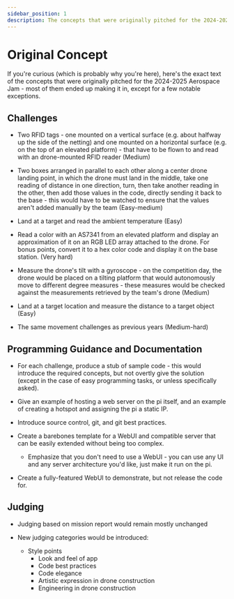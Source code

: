 ```yaml
---
sidebar_position: 1
description: The concepts that were originally pitched for the 2024-2025 Aerospace Jam.
---
```


# Original Concept

If you're curious (which is probably why you're here), here's the exact text of the concepts that were originally pitched for the 2024-2025 Aerospace Jam - most of them ended up making it in, except for a few notable exceptions.

## Challenges

- Two RFID tags - one mounted on a vertical surface (e.g. about halfway up the side of the netting) and one mounted on a horizontal surface (e.g. on the top of an elevated platform) - that have to be flown to and read with an drone-mounted RFID reader (Medium)

- Two boxes arranged in parallel to each other along a center drone landing point, in which the drone must land in the middle, take one reading of distance in one direction, turn, then take another reading in the other, then add those values in the code, directly sending it back to the base - this would have to be watched to ensure that the values aren't added manually by the team (Easy-medium)

- Land at a target and read the ambient temperature (Easy)

- Read a color with an AS7341 from an elevated platform and display an approximation of it on an RGB LED array attached to the drone. For bonus points, convert it to a hex color code and display it on the base station. (Very hard)

- Measure the drone's tilt with a gyroscope - on the competition day, the drone would be placed on a tilting platform that would autonomously move to different degree measures - these measures would be checked against the measurements retrieved by the team's drone (Medium)

- Land at a target location and measure the distance to a target object (Easy)

- The same movement challenges as previous years (Medium-hard)

## Programming Guidance and Documentation

- For each challenge, produce a stub of sample code - this would introduce the required concepts, but not overtly give the solution (except in the case of easy programming tasks, or unless specifically asked).
  
- Give an example of hosting a web server on the pi itself, and an example of creating a hotspot and assigning the pi a static IP.
  
- Introduce source control, git, and git best practices.
  
- Create a barebones template for a WebUI and compatible server that can be easily extended without being too complex.
  - Emphasize that you don't need to use a WebUI - you can use any UI and any server architecture you'd like, just make it run on the pi.
  
- Create a fully-featured WebUI to demonstrate, but not release the code for.

## Judging

- Judging based on mission report would remain mostly unchanged
  
- New judging categories would be introduced:
  - Style points
    - Look and feel of app
    - Code best practices
    - Code elegance
    - Artistic expression in drone construction
    - Engineering in drone construction
